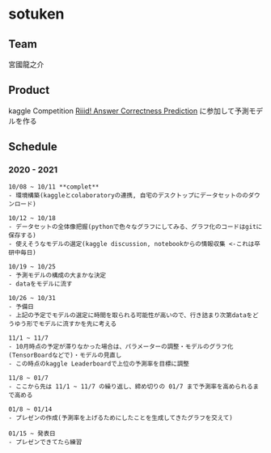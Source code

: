 # sotuken
## Team
  宮國龍之介
## Product
  kaggle Competition 
    [Riiid! Answer Correctness Prediction](https://www.kaggle.com/c/riiid-test-answer-prediction)
  に参加して予測モデルを作る
    
## Schedule
### 2020 - 2021
    10/08 ~ 10/11 **complet**
    - 環境構築(kaggleとcolaboratoryの連携, 自宅のデスクトップにデータセットののダウンロード)
    
    10/12 ~ 10/18
    - データセットの全体像把握(pythonで色々なグラフにしてみる、グラフ化のコードはgitに保存する)
    - 使えそうなモデルの選定(kaggle discussion, notebookからの情報収集 <-これは卒研中毎日)
    
    10/19 ~ 10/25
    - 予測モデルの構成の大まかな決定
    - dataをモデルに流す
    
    10/26 ~ 10/31
    - 予備日
    - 上記の予定でモデルの選定に時間を取られる可能性が高いので、行き詰まり次第dataをどうゆう形でモデルに流すかを先に考える
    
    11/1 ~ 11/7
    - 10月時点の予定が滞りなかった場合は、パラメーターの調整・モデルのグラフ化(TensorBoardなどで)・モデルの見直し
    - この時点のkaggle Leaderboardで上位の予測率を目標に調整
    
    11/8 ~ 01/7
    - ここから先は 11/1 ~ 11/7 の繰り返し、締め切りの 01/7 まで予測率を高められるまで高める
    
    01/8 ~ 01/14
    - プレゼンの作成(予測率を上げるためにしたことを生成してきたグラフを交えて)
    
    01/15 ~ 発表日
    - プレゼンできてたら練習
